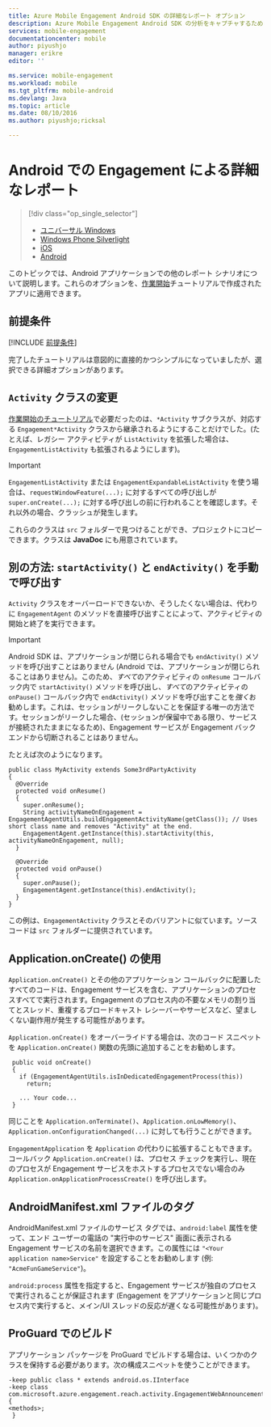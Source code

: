 ```yaml
---
title: Azure Mobile Engagement Android SDK の詳細なレポート オプション
description: Azure Mobile Engagement Android SDK の分析をキャプチャするための詳細なレポート作成を実行する方法について説明します
services: mobile-engagement
documentationcenter: mobile
author: piyushjo
manager: erikre
editor: ''

ms.service: mobile-engagement
ms.workload: mobile
ms.tgt_pltfrm: mobile-android
ms.devlang: Java
ms.topic: article
ms.date: 08/10/2016
ms.author: piyushjo;ricksal

---
```

# Android での Engagement による詳細なレポート
> [!div class="op_single_selector"]
> * [ユニバーサル Windows](mobile-engagement-windows-store-integrate-engagement.md)
> * [Windows Phone Silverlight](mobile-engagement-windows-phone-integrate-engagement.md)
> * [iOS](mobile-engagement-ios-integrate-engagement.md)
> * [Android](mobile-engagement-android-advanced-reporting.md)
> 
> 

このトピックでは、Android アプリケーションでの他のレポート シナリオについて説明します。これらのオプションを、[作業開始](mobile-engagement-android-get-started.md)チュートリアルで作成されたアプリに適用できます。

## 前提条件
[!INCLUDE [前提条件](../../includes/mobile-engagement-android-prereqs.md)]

完了したチュートリアルは意図的に直接的かつシンプルになっていましたが、選択できる詳細オプションがあります。

## `Activity` クラスの変更
[作業開始のチュートリアル](mobile-engagement-android-get-started.md)で必要だったのは、`*Activity` サブクラスが、対応する `Engagement*Activity` クラスから継承されるようにすることだけでした。(たとえば、レガシー アクティビティが `ListActivity` を拡張した場合は、`EngagementListActivity` も拡張されるようにします)。

> [!IMPORTANT]
> `EngagementListActivity` または `EngagementExpandableListActivity` を使う場合は、`requestWindowFeature(...);` に対するすべての呼び出しが `super.onCreate(...);` に対する呼び出しの前に行われることを確認します。それ以外の場合、クラッシュが発生します。
> 
> 

これらのクラスは `src` フォルダーで見つけることができ、プロジェクトにコピーできます。クラスは **JavaDoc** にも用意されています。

## 別の方法: `startActivity()` と `endActivity()` を手動で呼び出す
`Activity` クラスをオーバーロードできないか、そうしたくない場合は、代わりに `EngagementAgent` のメソッドを直接呼び出すことによって、アクティビティの開始と終了を実行できます。

> [!IMPORTANT]
> Android SDK は、アプリケーションが閉じられる場合でも `endActivity()` メソッドを呼び出すことはありません (Android では、アプリケーションが閉じられることはありません)。このため、*すべて*のアクティビティの `onResume` コールバック内で `startActivity()` メソッドを呼び出し、*すべて*のアクティビティの `onPause()` コールバック内で `endActivity()` メソッドを呼び出すことを*強く*お勧めします。これは、セッションがリークしないことを保証する唯一の方法です。セッションがリークした場合、(セッションが保留中である限り、サービスが接続されたままになるため)、Engagement サービスが Engagement バックエンドから切断されることはありません。
> 
> 

たとえば次のようになります。

    public class MyActivity extends Some3rdPartyActivity
    {
      @Override
      protected void onResume()
      {
        super.onResume();
        String activityNameOnEngagement = EngagementAgentUtils.buildEngagementActivityName(getClass()); // Uses short class name and removes "Activity" at the end.
        EngagementAgent.getInstance(this).startActivity(this, activityNameOnEngagement, null);
      }

      @Override
      protected void onPause()
      {
        super.onPause();
        EngagementAgent.getInstance(this).endActivity();
      }
    }

この例は、`EngagementActivity` クラスとそのバリアントに似ています。ソース コードは `src` フォルダーに提供されています。

## Application.onCreate() の使用
`Application.onCreate()` とその他のアプリケーション コールバックに配置したすべてのコードは、Engagement サービスを含む、アプリケーションのプロセスすべてで実行されます。Engagement のプロセス内の不要なメモリの割り当てとスレッド、重複するブロードキャスト レシーバーやサービスなど、望ましくない副作用が発生する可能性があります。

`Application.onCreate()` をオーバーライドする場合は、次のコード スニペットを `Application.onCreate()` 関数の先頭に追加することをお勧めします。

     public void onCreate()
     {
       if (EngagementAgentUtils.isInDedicatedEngagementProcess(this))
         return;

       ... Your code...
     }

同じことを `Application.onTerminate()`、`Application.onLowMemory()`、`Application.onConfigurationChanged(...)` に対しても行うことができます。

`EngagementApplication` を `Application` の代わりに拡張することもできます。コールバック `Application.onCreate()` は、プロセス チェックを実行し、現在のプロセスが Engagement サービスをホストするプロセスでない場合のみ `Application.onApplicationProcessCreate()` を呼び出します。

## AndroidManifest.xml ファイルのタグ
AndroidManifest.xml ファイルのサービス タグでは、`android:label` 属性を使って、エンド ユーザーの電話の "実行中のサービス" 画面に表示される Engagement サービスの名前を選択できます。この属性には `"<Your application name>Service"` を設定することをお勧めします (例: `"AcmeFunGameService"`)。

`android:process` 属性を指定すると、Engagement サービスが独自のプロセスで実行されることが保証されます (Engagement をアプリケーションと同じプロセス内で実行すると、メイン/UI スレッドの反応が遅くなる可能性があります)。

## ProGuard でのビルド
アプリケーション パッケージを ProGuard でビルドする場合は、いくつかのクラスを保持する必要があります。次の構成スニペットを使うことができます。

    -keep public class * extends android.os.IInterface
    -keep class com.microsoft.azure.engagement.reach.activity.EngagementWebAnnouncementActivity$EngagementReachContentJS {
    <methods>;
     }

<!---HONumber=AcomDC_0817_2016-->